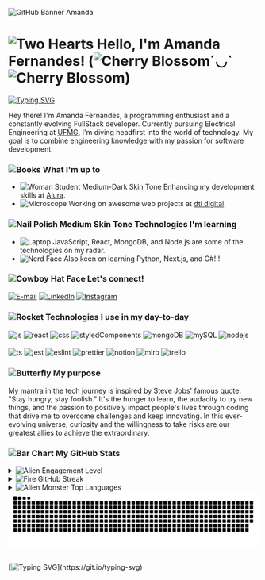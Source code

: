 ![GitHub Banner Amanda](https://github.com/AmandaFernandes0701/AmandaFernandes0701/assets/116132492/93c25e6c-1291-4d52-9c3e-c125a4aac673)

# <img src="https://raw.githubusercontent.com/Tarikul-Islam-Anik/Animated-Fluent-Emojis/master/Emojis/Smilies/Two%20Hearts.png" alt="Two Hearts" width="25" height="25" /> Hello, I'm Amanda Fernandes! (<img src="https://raw.githubusercontent.com/Tarikul-Islam-Anik/Animated-Fluent-Emojis/master/Emojis/Animals/Cherry%20Blossom.png" alt="Cherry Blossom" width="25" height="25" />´◡`<img src="https://raw.githubusercontent.com/Tarikul-Islam-Anik/Animated-Fluent-Emojis/master/Emojis/Animals/Cherry%20Blossom.png" alt="Cherry Blossom" width="25" height="25" />)

[![Typing SVG](https://readme-typing-svg.demolab.com?font=Fira+Code&weight=700&size=24&pause=1000&color=CB42F7&vCenter=true&random=false&width=435&height=27&lines=I'm+a+Software+Engineer;I+live+in+Minas+Gerais%2C+Brazil;I'm+studying+at+UFMG;I+love+anime+and+manga+%3A3;I+speak+eng%2C+fr%2C+ge+and+ofc+pt)](https://git.io/typing-svg)

Hey there! I'm Amanda Fernandes, a programming enthusiast and a constantly evolving FullStack developer. Currently pursuing Electrical Engineering at [UFMG](https://www.ufmg.br/), I'm diving headfirst into the world of technology. My goal is to combine engineering knowledge with my passion for software development.

<img align="right" alt="" height="300px" src="https://th.bing.com/th/id/OIG2.NbMwukjzMyzAcbI7VhEw?pid=ImgGn">

### <img src="https://raw.githubusercontent.com/Tarikul-Islam-Anik/Animated-Fluent-Emojis/master/Emojis/Objects/Books.png" alt="Books" width="25" height="25" /> What I'm up to
- <img src="https://raw.githubusercontent.com/Tarikul-Islam-Anik/Animated-Fluent-Emojis/master/Emojis/People%20with%20professions/Woman%20Student%20Medium-Dark%20Skin%20Tone.png" alt="Woman Student Medium-Dark Skin Tone" width="25" height="25" /> Enhancing my development skills at [Alura](https://alura.com.br/).
- <img src="https://raw.githubusercontent.com/Tarikul-Islam-Anik/Animated-Fluent-Emojis/master/Emojis/Objects/Microscope.png" alt="Microscope" width="25" height="25" /> Working on awesome web projects at [dti digital](https://www.dtidigital.com.br/).

### <img src="https://raw.githubusercontent.com/Tarikul-Islam-Anik/Animated-Fluent-Emojis/master/Emojis/Hand%20gestures/Nail%20Polish%20Medium%20Skin%20Tone.png" alt="Nail Polish Medium Skin Tone" width="25" height="25" /> Technologies I'm learning
- <img src="https://raw.githubusercontent.com/Tarikul-Islam-Anik/Animated-Fluent-Emojis/master/Emojis/Objects/Laptop.png" alt="Laptop" width="25" height="25" /> JavaScript, React, MongoDB, and Node.js are some of the technologies on my radar.
- <img src="https://raw.githubusercontent.com/Tarikul-Islam-Anik/Animated-Fluent-Emojis/master/Emojis/Smilies/Nerd%20Face.png" alt="Nerd Face" width="25" height="25" /> Also keen on learning Python, Next.js, and C#!!!

### <img src="https://raw.githubusercontent.com/Tarikul-Islam-Anik/Animated-Fluent-Emojis/master/Emojis/Smilies/Cowboy%20Hat%20Face.png" alt="Cowboy Hat Face" width="25" height="25" /> Let's connect!
[![E-mail](https://img.shields.io/badge/-Email-000?style=for-the-badge&logo=microsoft-outlook&logoColor=FF00F6&color:FFF)](amandafernandesalves11@gmail.com)
[![LinkedIn](https://img.shields.io/badge/-LinkedIn-000?style=for-the-badge&logo=linkedin&logoColor=FF00F6&color:FFF)](https://www.linkedin.com/in/amanda-fernandes-desenvolvedora-web/)
[![Instagram](https://img.shields.io/badge/-Instagram-000?style=for-the-badge&logo=instagram&logoColor=FF00F6&color:FFF)](https://www.instagram.com/mandis_fernandes/)

### <img src="https://raw.githubusercontent.com/Tarikul-Islam-Anik/Animated-Fluent-Emojis/master/Emojis/Travel%20and%20places/Rocket.png" alt="Rocket" width="25" height="25" /> Technologies I use in my day-to-day

<div style="display: inline_block">
  <img align="center" alt="js" src="https://img.shields.io/badge/JavaScript-F7DF1E?style=for-the-badge&logo=javascript&logoColor=black" />
  <img align="center" alt="react" src="https://img.shields.io/badge/React-20232A?style=for-the-badge&logo=react&logoColor=61DAFB" />
  <img align="center" alt="css" src="https://img.shields.io/badge/CSS3-1572B6?style=for-the-badge&logo=css3&logoColor=white" />
  <img align="center" alt="styledComponents" src="https://img.shields.io/badge/styled--components-DB7093?style=for-the-badge&logo=styled-components&logoColor=white" />
  <img align="center" alt="mongoDB" src="https://img.shields.io/badge/MongoDB-4EA94B?style=for-the-badge&logo=mongodb&logoColor=white" />
  <img align="center" alt="mySQL" src="https://img.shields.io/badge/MySQL-005C84?style=for-the-badge&logo=mysql&logoColor=white" />
  <img align="center" alt="nodejs" src="https://img.shields.io/badge/Node.js-43853D?style=for-the-badge&logo=node.js&logoColor=white" />
</div><br/>

<div style="display: inline_block">
  <img align="center" alt="ts" src="https://img.shields.io/badge/TypeScript-007ACC?style=for-the-badge&logo=typescript&logoColor=white" />
  <img align="center" alt="jest" src="https://img.shields.io/badge/Jest-323330?style=for-the-badge&logo=Jest&logoColor=white" />
  <img align="center" alt="eslint" src="https://img.shields.io/badge/eslint-3A33D1?style=for-the-badge&logo=eslint&logoColor=white" />
  <img align="center" alt="prettier" src="https://img.shields.io/badge/prettier-1A2C34?style=for-the-badge&logo=prettier&logoColor=F7BA3E" />
  <img align="center" alt="notion" src="https://img.shields.io/badge/Notion-000000?style=for-the-badge&logo=notion&logoColor=white" />
  <img align="center" alt="miro" src="https://img.shields.io/badge/Miro-050038?style=for-the-badge&logo=Miro&logoColor=white" />
  <img align="center" alt="trello" src="https://img.shields.io/badge/Trello-0052CC?style=for-the-badge&logo=trello&logoColor=white" />
</div>

### <img src="https://raw.githubusercontent.com/Tarikul-Islam-Anik/Animated-Fluent-Emojis/master/Emojis/Animals/Butterfly.png" alt="Butterfly" width="25" height="25" /> My purpose
My mantra in the tech journey is inspired by Steve Jobs' famous quote: "Stay hungry, stay foolish." It's the hunger to learn, the audacity to try new things, and the passion to positively impact people's lives through coding that drive me to overcome challenges and keep innovating. In this ever-evolving universe, curiosity and the willingness to take risks are our greatest allies to achieve the extraordinary.

### <img src="https://raw.githubusercontent.com/Tarikul-Islam-Anik/Animated-Fluent-Emojis/master/Emojis/Objects/Bar%20Chart.png" alt="Bar Chart" width="25" height="25" /> My GitHub Stats
<details>
  <summary> <img src="https://raw.githubusercontent.com/Tarikul-Islam-Anik/Animated-Fluent-Emojis/master/Emojis/Smilies/Alien.png" alt="Alien" width="25" height="25" /> Engagement Level </summary>
  <p>
    <img src="https://github-readme-stats.vercel.app/api?username=AmandaFernandes0701&show_icons=true&theme=radical" alt="GitHub Stats">
  </p>
</details>
<details>
  <summary> <img src="https://raw.githubusercontent.com/Tarikul-Islam-Anik/Animated-Fluent-Emojis/master/Emojis/Travel%20and%20places/Fire.png" alt="Fire" width="25" height="25" /> GitHub Streak </summary>
  <p>
    <img src="https://streak-stats.demolab.com?user=AmandaFernandes0701&theme=radical&hide_border=true&locale=en" alt="GitHub Streak">
  </p>
</details>
<details>
  <summary> <img src="https://raw.githubusercontent.com/Tarikul-Islam-Anik/Animated-Fluent-Emojis/master/Emojis/Smilies/Alien%20Monster.png" alt="Alien Monster" width="25" height="25" /> Top Languages </summary>
  <p>
    <img src="https://github-readme-stats.vercel.app/api/top-langs/?username=AmandaFernandes0701&size_weight=0.5&count_weight=0.5&theme=radical" alt="Top Langs">
  </p>
</details>

<picture>
  <source media="(prefers-color-scheme: dark)" srcset="https://raw.githubusercontent.com/mari4souza/mari4souza/output/github-contribution-grid-snake-dark.svg">
  <source media="(prefers-color-scheme: light)" srcset="https://raw.githubusercontent.com/mari4souza/mari4souza/output/github-contribution-grid-snake.svg">
  <img alt="github contribution grid snake animation" src="https://raw.githubusercontent.com/mari4souza/mari4souza/output/github-contribution-grid-snake.svg">
</picture>
<br><br>

[![Typing SVG](https://readme-typing-svg.demolab.com?font=Poppins&weight=800&size=25&duration=5010&pause=1000&color=AE36F7&random=false&width=435&lines=%F0%9F%92%99+Follow+me+on+Linkedin;%F0%9F%91%80+Check+out+my+projects;%F0%9F%A5%B3+Share+with+your+friends;%F0%9F%A4%97+Have+a+nice+day!!!)](https://git.io/typing-svg)
